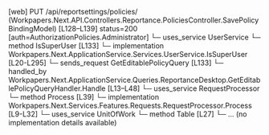 [web] PUT /api/reportsettings/policies/  (Workpapers.Next.API.Controllers.Reportance.PoliciesController.SavePolicyBindingModel)  [L128–L139] status=200 [auth=AuthorizationPolicies.Administrator]
  └─ uses_service UserService
    └─ method IsSuperUser [L133]
      └─ implementation Workpapers.Next.ApplicationService.Services.UserService.IsSuperUser [L20-L295]
  └─ sends_request GetEditablePolicyQuery [L133]
    └─ handled_by Workpapers.Next.ApplicationService.Queries.ReportanceDesktop.GetEditablePolicyQueryHandler.Handle [L13–L48]
      └─ uses_service RequestProcessor
        └─ method Process [L39]
          └─ implementation Workpapers.Next.Services.Features.Requests.RequestProcessor.Process [L9-L32]
      └─ uses_service UnitOfWork
        └─ method Table [L27]
          └─ ... (no implementation details available)

